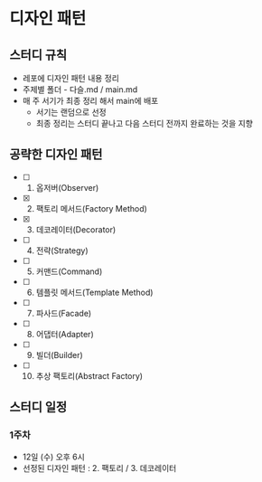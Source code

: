 # 디자인 패턴

## 스터디 규칙

- 레포에 디자인 패턴 내용 정리
- 주제별 폴더 - 다슬.md / main.md
- 매 주 서기가 최종 정리 해서 main에 배포
  - 서기는 랜덤으로 선정
  - 최종 정리는 스터디 끝나고 다음 스터디 전까지 완료하는 것을 지향

## 공략한 디자인 패턴

- [ ] 1. 옵저버(Observer)
- [x] 2. 팩토리 메서드(Factory Method)
- [x] 3. 데코레이터(Decorator)
- [ ] 4. 전략(Strategy)
- [ ] 5. 커맨드(Command)
- [ ] 6. 템플릿 메서드(Template Method)
- [ ] 7. 파사드(Facade)
- [ ] 8. 어댑터(Adapter)
- [ ] 9. 빌더(Builder)
- [ ] 10. 추상 팩토리(Abstract Factory)

## 스터디 일정

### 1주차

- 12일 (수) 오후 6시
- 선정된 디자인 패턴 : 2. 팩토리 / 3. 데코레이터
